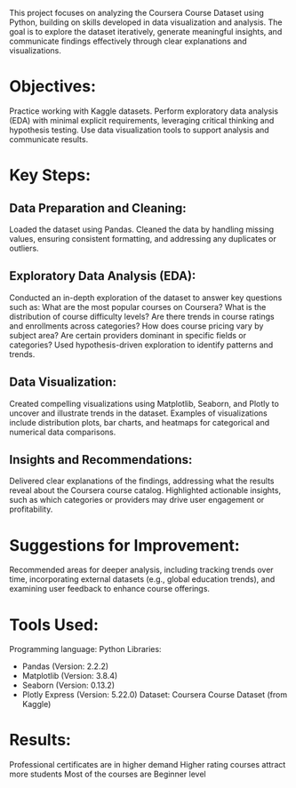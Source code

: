 This project focuses on analyzing the Coursera Course Dataset using Python, building on skills developed in data visualization and analysis. The goal is to explore the dataset iteratively, generate meaningful insights, and communicate findings effectively through clear explanations and visualizations.

# Objectives:
Practice working with Kaggle datasets.
Perform exploratory data analysis (EDA) with minimal explicit requirements, leveraging critical thinking and hypothesis testing.
Use data visualization tools to support analysis and communicate results.
# Key Steps:
## Data Preparation and Cleaning:

Loaded the dataset using Pandas.
Cleaned the data by handling missing values, ensuring consistent formatting, and addressing any duplicates or outliers.
## Exploratory Data Analysis (EDA):

Conducted an in-depth exploration of the dataset to answer key questions such as:
What are the most popular courses on Coursera?
What is the distribution of course difficulty levels?
Are there trends in course ratings and enrollments across categories?
How does course pricing vary by subject area?
Are certain providers dominant in specific fields or categories?
Used hypothesis-driven exploration to identify patterns and trends.
## Data Visualization:

Created compelling visualizations using Matplotlib, Seaborn, and Plotly to uncover and illustrate trends in the dataset.
Examples of visualizations include distribution plots, bar charts, and heatmaps for categorical and numerical data comparisons.
## Insights and Recommendations:

Delivered clear explanations of the findings, addressing what the results reveal about the Coursera course catalog.
Highlighted actionable insights, such as which categories or providers may drive user engagement or profitability.
# Suggestions for Improvement:

Recommended areas for deeper analysis, including tracking trends over time, incorporating external datasets (e.g., global education trends), and examining user feedback to enhance course offerings.
# Tools Used:
Programming language: Python 
Libraries:
- Pandas (Version: 2.2.2)
- Matplotlib (Version: 3.8.4)
- Seaborn (Version: 0.13.2)
- Plotly Express (Version: 5.22.0)
Dataset: Coursera Course Dataset (from Kaggle)
# Results:

Professional certificates are in higher demand
Higher rating courses attract more students
Most of the courses are Beginner level

